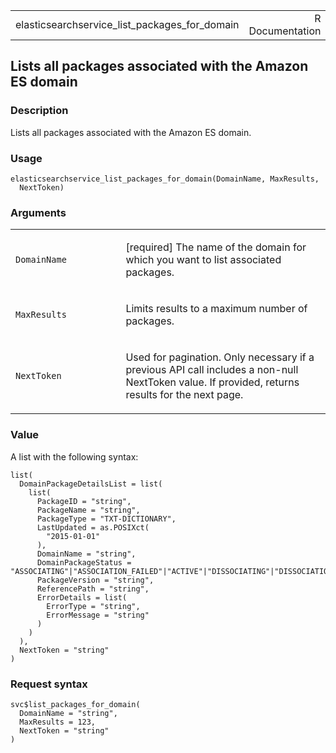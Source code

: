 <table style="width: 100%;">
<tbody>
<tr class="odd">
<td>elasticsearchservice_list_packages_for_domain</td>
<td style="text-align: right;">R Documentation</td>
</tr>
</tbody>
</table>

## Lists all packages associated with the Amazon ES domain

### Description

Lists all packages associated with the Amazon ES domain.

### Usage

    elasticsearchservice_list_packages_for_domain(DomainName, MaxResults,
      NextToken)

### Arguments

<table>
<colgroup>
<col style="width: 35%" />
<col style="width: 65%" />
</colgroup>
<tbody>
<tr class="odd">
<td><code
id="elasticsearchservice_list_packages_for_domain_:_DomainName">DomainName</code></td>
<td><p>[required] The name of the domain for which you want to list
associated packages.</p></td>
</tr>
<tr class="even">
<td><code
id="elasticsearchservice_list_packages_for_domain_:_MaxResults">MaxResults</code></td>
<td><p>Limits results to a maximum number of packages.</p></td>
</tr>
<tr class="odd">
<td><code
id="elasticsearchservice_list_packages_for_domain_:_NextToken">NextToken</code></td>
<td><p>Used for pagination. Only necessary if a previous API call
includes a non-null NextToken value. If provided, returns results for
the next page.</p></td>
</tr>
</tbody>
</table>

### Value

A list with the following syntax:

    list(
      DomainPackageDetailsList = list(
        list(
          PackageID = "string",
          PackageName = "string",
          PackageType = "TXT-DICTIONARY",
          LastUpdated = as.POSIXct(
            "2015-01-01"
          ),
          DomainName = "string",
          DomainPackageStatus = "ASSOCIATING"|"ASSOCIATION_FAILED"|"ACTIVE"|"DISSOCIATING"|"DISSOCIATION_FAILED",
          PackageVersion = "string",
          ReferencePath = "string",
          ErrorDetails = list(
            ErrorType = "string",
            ErrorMessage = "string"
          )
        )
      ),
      NextToken = "string"
    )

### Request syntax

    svc$list_packages_for_domain(
      DomainName = "string",
      MaxResults = 123,
      NextToken = "string"
    )
